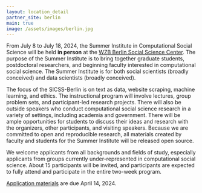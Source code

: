 ```yaml
---
layout: location_detail
partner_site: berlin
main: true
image: /assets/images/berlin.jpg
---
```


From July 8 to July 18, 2024, the Summer Institute in Computational Social Science will be held **in person** at the [WZB Berlin Social Science Center](https://wzb.eu/en). The purpose of the Summer Institute is to bring together graduate students, postdoctoral researchers, and beginning faculty interested in computational social science. The Summer Institute is for both social scientists (broadly conceived) and data scientists (broadly conceived).

The focus of the SICSS-Berlin is on text as data, website scraping, machine learning, and ethics. The instructional program will involve lectures, group problem sets, and participant-led research projects. There will also be outside speakers who conduct computational social science research in a variety of settings, including academia and government. There will be ample opportunities for students to discuss their ideas and research with the organizers, other participants, and visiting speakers. Because we are committed to open and reproducible research, all materials created by faculty and students for the Summer Institute will be released open source.

We welcome applicants from all backgrounds and fields of study, especially applicants from groups currently under-represented in computational social science. About 15 participants will be invited, and participants are expected to fully attend and participate in the entire two-week program.

[Application materials](https://compsocialscience.github.io/summer-institute/2024/berlin/apply) are due April 14, 2024.

